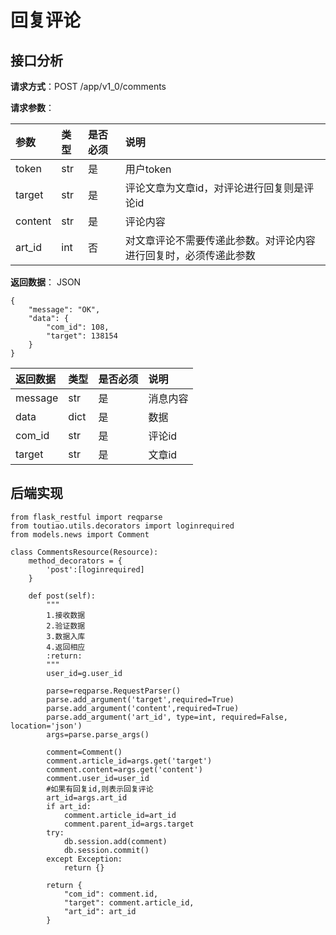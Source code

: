 # 回复评论

## 接口分析

**请求方式**：POST /app/v1\_0/comments

**请求参数**：

| 参数 | 类型 | 是否必须 | 说明 |
| :--- | :--- | :--- | :--- |
| token | str | 是 | 用户token |
| target | str | 是 | 评论文章为文章id，对评论进行回复则是评论id |
| content | str | 是 | 评论内容 |
| art\_id | int | 否 | 对文章评论不需要传递此参数。对评论内容进行回复时，必须传递此参数 |

**返回数据**： JSON

```
{
    "message": "OK",
    "data": {
        "com_id": 108,
        "target": 138154
    }
}
```

| 返回数据 | 类型 | 是否必须 | 说明 |
| :--- | :--- | :--- | :--- |
| message | str | 是 | 消息内容 |
| data | dict | 是 | 数据 |
| com\_id | str | 是 | 评论id |
| target | str | 是 | 文章id |

## 后端实现

```
from flask_restful import reqparse
from toutiao.utils.decorators import loginrequired
from models.news import Comment

class CommentsResource(Resource):
    method_decorators = {
        'post':[loginrequired]
    }

    def post(self):
        """
        1.接收数据
        2.验证数据
        3.数据入库
        4.返回相应
        :return:
        """
        user_id=g.user_id

        parse=reqparse.RequestParser()
        parse.add_argument('target',required=True)
        parse.add_argument('content',required=True)
        parse.add_argument('art_id', type=int, required=False, location='json')
        args=parse.parse_args()

        comment=Comment()
        comment.article_id=args.get('target')
        comment.content=args.get('content')
        comment.user_id=user_id
        #如果有回复id,则表示回复评论
        art_id=args.art_id
        if art_id:
            comment.article_id=art_id
            comment.parent_id=args.target
        try:
            db.session.add(comment)
            db.session.commit()
        except Exception:
            return {}

        return {
            "com_id": comment.id,
            "target": comment.article_id,
            "art_id": art_id
        }
```



